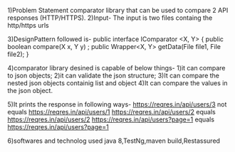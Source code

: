 
1)Problem Statement
comparator library that can be used to compare 2 API responses (HTTP/HTTPS).
2)Input-
The input is two files containg the http/https urls

3)DesignPattern followed is-
public interface IComparator <X, Y> {
public boolean compare(X x, Y y) ;
public Wrapper<X, Y> getData(File file1, File file2);
}

4)comparator library desined is capable of below things-
1)it can compare to json objects;
2)it can validate the json structure;
3)It can compare the nested json objects containig list and object 
4)It can compare the values in the json object.

5)It prints the response in following ways-
https://reqres.in/api/users/3 not equals https://reqres.in/api/users/1
https://reqres.in/api/users/2 equals https://reqres.in/api/users/2
https://reqres.in/api/users?page=1 equals https://reqres.in/api/users?page=1


6)softwares and technolog used
java 8,TestNg,maven build,Restassured



